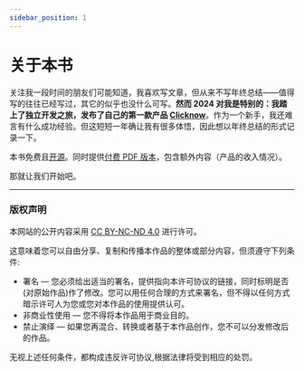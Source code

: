 ```yaml
---
sidebar_position: 1
---
```


# 关于本书

关注我一段时间的朋友们可能知道，我喜欢写文章，但从来不写年终总结——值得写的往往已经写过，其它的似乎也没什么可写。**然而 2024 对我是特别的：我踏上了独立开发之旅，发布了自己的第一款产品 [Clicknow](https://clicknow.ai)**。作为一个新手，我还难言有什么成功经验。但这短短一年确让我有很多体悟，因此想以年终总结的形式记录一下。

本书免费且[开源](https://github.com/laike9m/indie2024)。同时提供[付费 PDF 版本](https://laike9m.lemonsqueezy.com/)，包含额外内容（产品的收入情况）。

那就让我们开始吧。

---

### 版权声明

本网站的公开内容采用 [CC BY-NC-ND 4.0](http://creativecommons.org/licenses/by-nc-nd/4.0/) 进行许可。

这意味着您可以自由分享、复制和传播本作品的整体或部分内容，但须遵守下列条件:

- 署名 — 您必须给出适当的署名，提供指向本许可协议的链接，同时标明是否(对原始作品)作了修改。您可以用任何合理的方式来署名，但不得以任何方式暗示许可人为您或您对本作品的使用提供认可。
- 非商业性使用 — 您不得将本作品用于商业目的。
- 禁止演绎 — 如果您再混合、转换或者基于本作品创作，您不可以分发修改后的作品。

无视上述任何条件，都构成违反许可协议,根据法律将受到相应的处罚。
